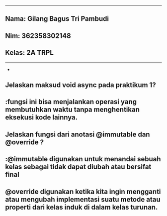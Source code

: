 -------------------------------
Nama: Gilang Bagus Tri Pambudi
-
Nim: 362358302148
-
Kelas: 2A TRPL
-
-------------------------------
-

Jelaskan maksud void async pada praktikum 1? 
-
:fungsi ini bisa menjalankan operasi yang membutuhkan waktu tanpa menghentikan eksekusi kode lainnya.
-
Jelaskan fungsi dari anotasi @immutable dan @override ?
-
:@immutable digunakan untuk menandai sebuah kelas sebagai tidak dapat diubah atau bersifat final
-
@override digunakan ketika kita ingin mengganti atau mengubah implementasi suatu metode atau properti dari kelas induk di dalam kelas turunan.
-
